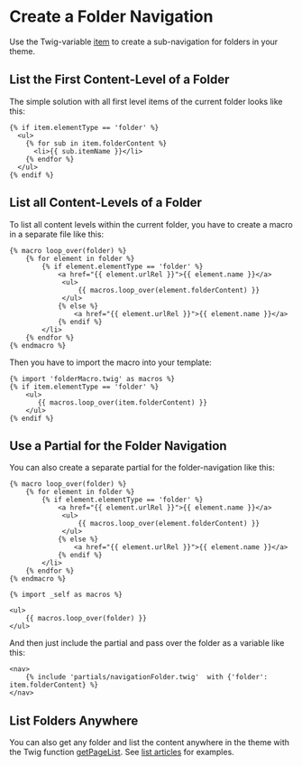 # Create a Folder Navigation

Use the Twig-variable  [item](/theme-variables/navigation) to create a sub-navigation for folders in your theme.

## List the First Content-Level of a Folder

The simple solution with all first level items of the current folder looks like this:

````
{% if item.elementType == 'folder' %}
  <ul>
    {% for sub in item.folderContent %}
      <li>{{ sub.itemName }}</li>
    {% endfor %}
  </ul>
{% endif %}
````






## List all Content-Levels of a Folder

To list all content levels within the current folder, you have to create a macro in a separate file like this:

````Twig
{% macro loop_over(folder) %}
    {% for element in folder %}
        {% if element.elementType == 'folder' %}
            <a href="{{ element.urlRel }}">{{ element.name }}</a>       
             <ul>
                 {{ macros.loop_over(element.folderContent) }}
             </ul>
            {% else %}
                <a href="{{ element.urlRel }}">{{ element.name }}</a>
            {% endif %}
        </li>
    {% endfor %}
{% endmacro %}
````




Then you have to import the macro into your template:

```Twig
{% import 'folderMacro.twig' as macros %}
{% if item.elementType == 'folder' %}
    <ul>
       {{ macros.loop_over(item.folderContent) }}
    </ul>
{% endif %}
```




## Use a Partial for the Folder Navigation

You can also create a separate partial for the folder-navigation like this:

```Twig
{% macro loop_over(folder) %}
    {% for element in folder %}
        {% if element.elementType == 'folder' %}
            <a href="{{ element.urlRel }}">{{ element.name }}</a>       
             <ul>
                 {{ macros.loop_over(element.folderContent) }}
             </ul>
            {% else %}
                <a href="{{ element.urlRel }}">{{ element.name }}</a>
            {% endif %}
        </li>
    {% endfor %}
{% endmacro %}

{% import _self as macros %}

<ul>
    {{ macros.loop_over(folder) }}
</ul>
```




And then just include the partial and pass over the folder as a variable like this:

```Twig
<nav>
    {% include 'partials/navigationFolder.twig'  with {'folder': item.folderContent} %}
</nav>
```




## List Folders Anywhere

You can also get any folder and list the content anywhere in the theme with the Twig function [getPageList](/theme-developers/theme-functions/getpagelist). See [list articles](/theme-developers/examples/list-articles) for examples.

